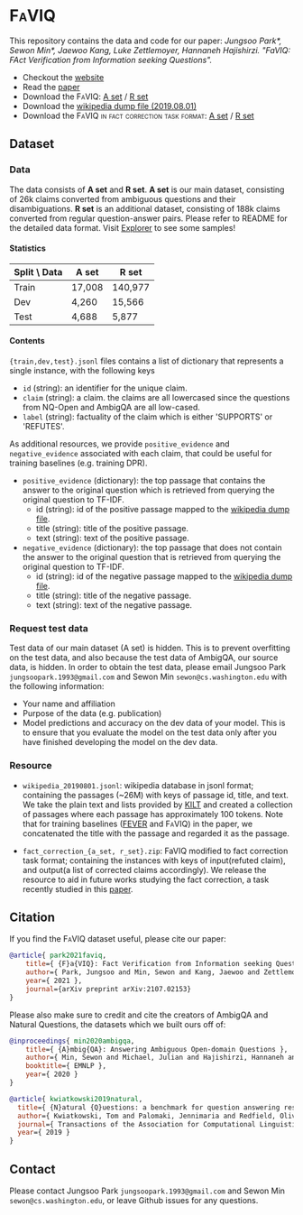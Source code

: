 # <span style="font-variant:small-caps;">FaVIQ</span> 
  
This repository contains the data and code for our paper:
*Jungsoo Park\*, Sewon Min\*, Jaewoo Kang, Luke Zettlemoyer, Hannaneh Hajishirzi. "FaVIQ: FAct Verification from Information seeking Questions".*


* Checkout the [website](https://faviq.github.io)
* Read the [paper](https://arxiv.org/pdf/2107.02153.pdf)
* Download the <span style="font-variant:small-caps;">FaVIQ</span>: [A set](https://nlp.cs.washington.edu/ambigqa/data/faviq_a_set_v1.1.zip) / [R set](https://nlp.cs.washington.edu/ambigqa/data/faviq_r_set_v1.1.zip)
* Download the [wikipedia dump file (2019.08.01)](https://nlp.cs.washington.edu/ambigqa/data/wikipedia_20190801.jsonl)
* Download the <span style="font-variant:small-caps;">FaVIQ in fact correction task format</span>: [A set](https://nlp.cs.washington.edu/ambigqa/data/fact_correction_a_set.zip) / [R set](https://nlp.cs.washington.edu/ambigqa/data/fact_correction_r_set.zip)


## Dataset

### Data

The data consists of **A set** and **R set**.
**A set** is our main dataset, consisting of 26k claims converted from ambiguous questions and their disambiguations.
**R set** is an additional dataset, consisting of 188k claims converted from regular question-answer pairs. Please refer to README for the detailed data format. Visit [Explorer](https://faviq.github.io/explorer.html) to see some samples!


#### Statistics

| Split \ Data  | A set       | R set      |
| ----------- | ----------- | ----------- |
| Train       | 17,008      |140,977      |
| Dev         |  4,260      | 15,566      |
| Test        |  4,688      | 5,877       |

#### Contents

`{train,dev,test}.jsonl` files contains a list of dictionary that represents a single instance, with the following keys

- `id` (string): an identifier for the unique claim.
- `claim` (string): a claim. the claims are all lowercased since the questions from NQ-Open and AmbigQA are all low-cased.
- `label` (string): factuality of the claim which is either 'SUPPORTS' or 'REFUTES'.

As additional resources, we provide `positive_evidence` and `negative_evidence` associated with each claim, that could be useful for training baselines (e.g. training DPR).
- `positive_evidence` (dictionary): the top passage that contains the answer to the original question which is retrieved from querying the original question to TF-IDF.
   - id (string): id of the positive passage mapped to the [wikipedia dump file](#Resource).
   - title (string): title of the positive passage.
   - text (string): text of the positive passage.
- `negative_evidence` (dictionary): the top passage that does not contain the answer to the original question that is retrieved from querying the original question to TF-IDF.
   - id (string): id of the negative passage mapped to the [wikipedia dump file](#Resource).
   - title (string): title of the negative passage.
   - text (string): text of the negative passage.

### Request test data

Test data of our main dataset (A set) is hidden. This is to prevent overfitting on the test data, and also because the test data of AmbigQA, our source data, is hidden.
In order to obtain the test data, please email Jungsoo Park `jungsoopark.1993@gmail.com` and Sewon Min `sewon@cs.washington.edu` with the following information:

* Your name and affiliation
* Purpose of the data (e.g. publication)
* Model predictions and accuracy on the dev data of your model. This is to ensure that you evaluate the model on the test data only after you have finished developing the model on the dev data.

### Resource

- `wikipedia_20190801.jsonl`: wikipedia database in jsonl format; containing the passages (~26M) with keys of passage id, title, and text. We take the plain text and lists provided by [KILT](https://ai.facebook.com/tools/kilt/) and created a collection of passages where each passage has approximately 100 tokens. Note that for training baselines ([FEVER](https://fever.ai/) and <span style="font-variant:small-caps;">FaVIQ</span>) in the paper, we concatenated the title with the passage and regarded it as the passage.

- `fact_correction_{a_set, r_set}.zip`: FaVIQ modified to fact correction task format; containing the instances with keys of input(refuted claim), and output(a list of corrected claims accordingly). We release the resource to aid in future works studying the fact correction, a task recently studied in this [paper](https://arxiv.org/pdf/2012.15788.pdf).
## Citation

If you find the <span style="font-variant:small-caps;">FaVIQ</span> dataset useful, please cite our paper:

```bibtex
@article{ park2021faviq,
    title={ {F}a{VIQ}: Fact Verification from Information seeking Questions },
    author={ Park, Jungsoo and Min, Sewon and Kang, Jaewoo and Zettlemoyer, Luke and Hajishirzi, Hannaneh },
    year={ 2021 },
    journal={arXiv preprint arXiv:2107.02153}
}
```
Please also make sure to credit and cite the creators of AmbigQA and Natural Questions,
the datasets which we built ours off of:

```bibtex
@inproceedings{ min2020ambigqa,
    title={ {A}mbig{QA}: Answering Ambiguous Open-domain Questions },
    author={ Min, Sewon and Michael, Julian and Hajishirzi, Hannaneh and Zettlemoyer, Luke },
    booktitle={ EMNLP },
    year={ 2020 }
}
```

```bibtex
@article{ kwiatkowski2019natural,
  title={ {N}atural {Q}uestions: a benchmark for question answering research },
  author={ Kwiatkowski, Tom and Palomaki, Jennimaria and Redfield, Olivia and Collins, Michael and Parikh, Ankur and Alberti, Chris and Epstein, Danielle and Polosukhin, Illia and Devlin, Jacob and Lee, Kenton and others },
  journal={ Transactions of the Association for Computational Linguistics },
  year={ 2019 }
}
```

## Contact

Please contact Jungsoo Park `jungsoopark.1993@gmail.com` and Sewon Min `sewon@cs.washington.edu`, or leave Github issues for any questions.
